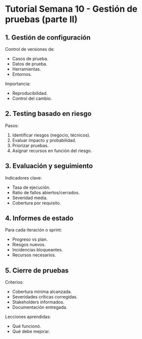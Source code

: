 # Tutorial Semana 10 - Gestión de pruebas (parte II)

## 1. Gestión de configuración

Control de versiones de:

- Casos de prueba.
- Datos de prueba.
- Herramientas.
- Entornos.

Importancia:

- Reproducibilidad.
- Control del cambio.

## 2. Testing basado en riesgo

Pasos:

1. Identificar riesgos (negocio, técnicos).
2. Evaluar impacto y probabilidad.
3. Priorizar pruebas.
4. Asignar recursos en función del riesgo.

## 3. Evaluación y seguimiento

Indicadores clave:

- Tasa de ejecución.
- Ratio de fallos abiertos/cerrados.
- Severidad media.
- Cobertura por requisito.

## 4. Informes de estado

Para cada iteración o sprint:

- Progreso vs plan.
- Riesgos nuevos.
- Incidencias bloqueantes.
- Recursos necesarios.

## 5. Cierre de pruebas

Criterios:

- Cobertura mínima alcanzada.
- Severidades críticas corregidas.
- Stakeholders informados.
- Documentación entregada.

Lecciones aprendidas:

- Qué funcionó.
- Qué debe mejorar.
